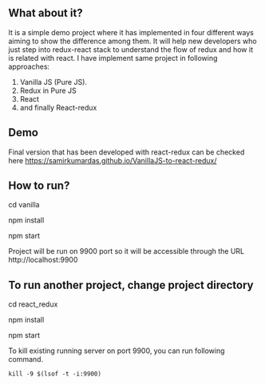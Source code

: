 ## What about it?

It is a simple demo project where it has implemented in four different ways aiming to show the difference among them. It will help new developers who just step into redux-react stack to understand the flow of redux and how it is related with react. I have implement same project in following approaches:

 1. Vanilla JS (Pure JS).
 2. Redux in Pure JS 
 3. React
 4. and finally React-redux 

## Demo

Final version that has been developed with react-redux can be checked here https://samirkumardas.github.io/VanillaJS-to-react-redux/

## How to run?

cd vanilla

npm install

npm start

Project will be run on 9900 port so it will be accessible through the URL http://localhost:9900

## To run another project, change project directory

cd react_redux

npm install

npm start

To kill existing running server on port 9900, you can run following command. 

`kill -9 $(lsof -t -i:9900)`
